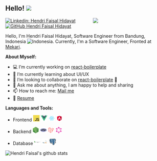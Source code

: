 <h2> Hello! <img src="https://media.giphy.com/media/mGcNjsfWAjY5AEZNw6/giphy.gif" width="50"></h2>
<img align='right' src="https://media.giphy.com/media/JIX9t2j0ZTN9S/giphy.gif" width="230">

[![Linkedin: Hendri Faisal Hidayat](https://img.shields.io/badge/-hendrifaisalhidayat-blue?style=flat-square&logo=Linkedin&logoColor=white&link=https://www.linkedin.com/in/hendrifaisalhidayat/)](https://www.linkedin.com/in/hendrifaisalhidayat/)
[![GitHub Hendri Faisal Hidayat](https://img.shields.io/github/followers/hendri1?label=follow&style=social)](https://github.com/hendri1)

<p>Hello, I'm Hendri Faisal Hidayat, Software Engineer from Bandung, Indonesia <img alt="Indonesia" width="22px" src="https://cdn.webshopapp.com/shops/94414/files/54029380/indonesia-flag-icon-free-download.jpg">. Currently, I'm a Software Engineer, Fronted at <a href='https://mekari.com/'>Mekari</a>.</p>
  
**About Myself:**

- 💻 I’m currently working on [react-boilerplate](https://github.com/hendri1/react-boilerplate)
- 🌱 I’m currently learning about UI/UX
- 👯 I’m looking to collaborate on [react-boilerplate](https://github.com/hendri1/react-boilerplate) 🤝
- 💬 Ask me about anything, I am happy to help and sharing
- 📫 How to reach me: <a href="mailto:hendrifaisal18@gmail.com?subject=Hello%20Hendri,%20I%20found%20you%20at%github">Mail me</a>
- 📝 [Resume](https://1drv.ms/w/s!AiI9iq80grQMgwYhxSr139QQrOrP?e=DOfZdT)

**Languages and Tools:**  
- Frontend
<code><img height="20" src="https://raw.githubusercontent.com/github/explore/80688e429a7d4ef2fca1e82350fe8e3517d3494d/topics/javascript/javascript.png"></code>
<code><img height="20" src="https://raw.githubusercontent.com/github/explore/80688e429a7d4ef2fca1e82350fe8e3517d3494d/topics/vue/vue.png"></code>
<code><img height="20" src="https://raw.githubusercontent.com/github/explore/80688e429a7d4ef2fca1e82350fe8e3517d3494d/topics/react/react.png"></code>
<code><img height="20" src="https://raw.githubusercontent.com/github/explore/80688e429a7d4ef2fca1e82350fe8e3517d3494d/topics/angular/angular.png"></code>

- Backend
<code><img height="20" src="https://raw.githubusercontent.com/github/explore/80688e429a7d4ef2fca1e82350fe8e3517d3494d/topics/nodejs/nodejs.png"></code>
<code><img height="20" src="https://raw.githubusercontent.com/github/explore/80688e429a7d4ef2fca1e82350fe8e3517d3494d/topics/php/php.png"></code>
<code><img height="20" src="https://raw.githubusercontent.com/github/explore/80688e429a7d4ef2fca1e82350fe8e3517d3494d/topics/laravel/laravel.png"></code>
<code><img height="20" src="https://raw.githubusercontent.com/github/explore/5c058a388828bb5fde0bcafd4bc867b5bb3f26f3/topics/graphql/graphql.png"></code>

- Database
<code><img height="20" src="https://raw.githubusercontent.com/github/explore/5c058a388828bb5fde0bcafd4bc867b5bb3f26f3/topics/mongodb/mongodb.png"></code>
<code><img height="20" src="https://raw.githubusercontent.com/github/explore/5c058a388828bb5fde0bcafd4bc867b5bb3f26f3/topics/mysql/mysql.png"></code>
<code><img height="20" src="https://raw.githubusercontent.com/github/explore/5c058a388828bb5fde0bcafd4bc867b5bb3f26f3/topics/postgresql/postgresql.png"></code>

![Hendri Faisal's github stats](https://github-readme-stats.vercel.app/api?username=hendri1&show_icons=true&hide_border=true)




